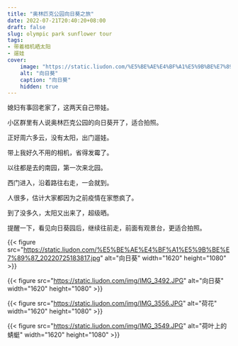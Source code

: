 ```yaml
---
title: "奥林匹克公园向日葵之旅"
date: 2022-07-21T20:40:20+08:00
draft: false
slug: olympic park sunflower tour
tags:
- 带着相机晒太阳
- 遛娃
cover:
    image: "https://static.liudon.com/%E5%BE%AE%E4%BF%A1%E5%9B%BE%E7%89%87_20220725183817.jpg"
    alt: "向日葵"
    caption: "向日葵"
    hidden: true
---
```


媳妇有事回老家了，这两天自己带娃。

小区群里有人说奥林匹克公园的向日葵开了，适合拍照。

正好周六多云，没有太阳，出门遛娃。

带上我好久不用的相机，省得发霉了。

以往都是去的南园，第一次来北园。

西门进入，沿着路往右走，一会就到。

人很多，估计大家都因为之前疫情在家憋疯了。

到了没多久，太阳又出来了，超级晒。

提醒一下，看见向日葵园后，继续往前走，前面有观景台，更适合拍照。

{{< figure src="https://static.liudon.com/%E5%BE%AE%E4%BF%A1%E5%9B%BE%E7%89%87_20220725183817.jpg" alt="向日葵" width="1620" height="1080" >}}

{{< figure src="https://static.liudon.com/img/IMG_3492.JPG" alt="向日葵" width="1620" height="1080" >}}

{{< figure src="https://static.liudon.com/img/IMG_3556.JPG" alt="荷花" width="1620" height="1080" >}}

{{< figure src="https://static.liudon.com/img/IMG_3549.JPG" alt="荷叶上的蜻蜓" width="1620" height="1080" >}}
